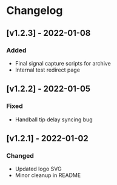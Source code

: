 # Changelog

## [v1.2.3] - 2022-01-08
### Added
- Final signal capture scripts for archive
- Internal test redirect page

## [v1.2.2] - 2022-01-05
### Fixed
- Handball tip delay syncing bug

## [v1.2.1] - 2022-01-02
### Changed
- Updated logo SVG
- Minor cleanup in README
